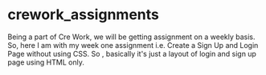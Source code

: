 # crework_assignments

Being a part of Cre Work, we will be getting assignment on a weekly basis. So, here I am with my week one assignment i.e. Create a Sign Up and Login Page without using CSS. So , basically it's just a layout of login and sign up page using HTML only.

